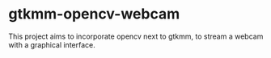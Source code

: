 # gtkmm-opencv-webcam
This project aims to incorporate opencv next to gtkmm, to stream a webcam with a graphical interface.

